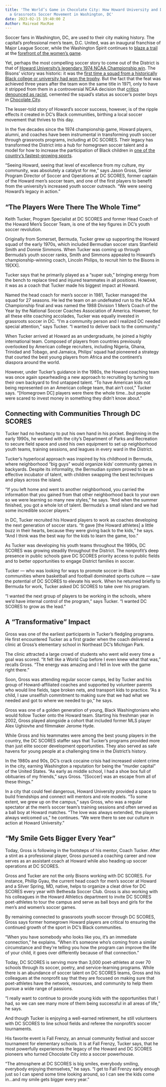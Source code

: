 ```yaml
---
title: 'The World’s Game in Chocolate City: How Howard University and DC SCORES Grew
  a Grassroots Soccer Movement in Washington, DC'
date: 2023-02-15 19:40:00 Z
Author: Mairead MacRae
---
```


Soccer fans in Washington, DC, are used to their city making history. The capital’s professional men’s team, D.C. United, was an inaugural franchise of Major League Soccer, while the Washington Spirit continues to [blaze a trail](https://www.nbcwashington.com/news/local/michele-kang-becomes-first-woman-of-color-to-own-nwsl-team/3012700/) at the [forefront of the women’s game](https://thehill.com/blogs/in-the-know/3661580-washington-spirit-urge-passage-of-equal-pay-legislation-for-athletes-in-international-competition/). 

Yet, perhaps the most compelling soccer story to come out of the District is that of [Howard University’s legendary 1974 NCAA Championship win](https://www.wbur.org/onlyagame/2019/04/26/howard-1971-mens-soccer-ncaa). The Bisons’ victory was historic: it was the [first time a squad from a historically Black college or university had won the trophy](https://www.washingtonpost.com/sports/colleges/howard-university-1974-ncaa-soccer-champions-brought-worlds-together/2014/07/12/333a0ba8-0841-11e4-bbf1-cc51275e7f8f_story.html). But the fact that the feat was achieved three years after the team won the same title in 1971, only to have it stripped from them in a controversial NCAA decision that [critics denounced as racist](https://www.theguardian.com/football/blog/2016/dec/06/howard-university-hbcu-mens-soccer-championship-history), cemented the squad’s status as soccer’s poster boys in [Chocolate City](https://www.nyu.edu/washington-dc/academics/special-programs/welcome-to-chocolate-city.html).

The lesser-told story of Howard’s soccer success, however, is of the ripple effects it created in DC’s Black communities, birthing a local soccer movement that thrives to this day. 

In the five decades since the 1974 championship game, Howard players, alumni, and coaches have been instrumental in transforming youth soccer through grassroots programs, including at DC SCORES. Their legacy has transformed the District into a hub for homegrown soccer talent and a model for how to increase the participation of Black children in [one of the country’s fastest-growing sports](http://online.flipbuilder.com/telemundo/lqcw/). 

“Seeing Howard, seeing that level of excellence from my culture, my community, was absolutely a catalyst for me,” says Jason Gross, Senior Program Director of Soccer and Operations at DC SCORES, former captain of the Howard men’s soccer team, and one of the first players to benefit from the university’s increased youth soccer outreach. “We were seeing Howard’s legacy in action.”



## “The Players Were There The Whole Time”

Keith Tucker, Program Specialist at DC SCORES and former Head Coach of the Howard Men’s Soccer Team, is one of the key figures in DC’s youth soccer revolution.  

Originally from Somerset, Bermuda, Tucker grew up supporting the Howard squad of the early 1970s, which included Bermudian soccer stars Stanfield Smith and Donnie Simmons. When Tucker was coming up through Bermuda’s youth soccer ranks, Smith and Simmons appealed to Howard’s championship-winning coach, Lincoln Philips, to recruit him to the Bisons in 19[XX]. 

Tucker says that he primarily played as a “super sub,” bringing energy from the bench to replace tired and injured teammates in all positions. However, it was as a coach that Tucker made his biggest impact at Howard. 

Named the head coach for men’s soccer in 1981, Tucker managed the squad for 27 seasons. He led the team on an undefeated run to the NCAA Championship final and was named the 1988 Division 1 Men’s Coach of the Year by the National Soccer Coaches Association of America. However, for all these elite coaching accolades, Tucker was equally invested in grassroots soccer in DC. “I’m a community person and I realized DC needed special attention,” says Tucker. “I wanted to deliver back to the community.”

When Tucker arrived at Howard as an undergraduate, he joined a highly international team. Composed of players from countries previously overlooked by American college recruiters, including Nigeria, Ghana, Trinidad and Tobago, and Jamaica, Philips’ squad had pioneered a strategy that courted the best young players from Africa and the continent’s diaspora around the world. 

However, under Tucker’s guidance in the 1980s, the Howard coaching team was once again spearheading a new approach to recruiting by turning to their own backyard to find untapped talent. “To have American kids not being represented on an American college team, that ain’t cool,” Tucker says. “[Homegrown DC] players were there the whole time…but people were scared to invest money in something they didn’t know about.”

## Connecting with Communities Through DC SCORES

Tucker had no hesitancy to put his own hand in his pocket. Beginning in the early 1990s, he worked with the city’s Department of Parks and Recreation to secure field space and used his own equipment to set up neighborhood youth teams, training sessions, and leagues in every ward in the District. 

Tucker’s hyperlocal approach was inspired by his childhood in Bermuda, where neighborhood “big guys” would organize kids’ community games in backyards. Despite its informality, the Bermudian system proved to be an effective incubator of talent, with children swapping the best techniques and plays across the island. 

“If you left home and went to another neighborhood, you carried the information that you gained from that other neighborhood back to your own so we were learning so many new styles,” he says. “And when the summer finished, you got a whole lot of talent. Bermuda’s a small island and we had some incredible soccer players.”

In DC, Tucker recruited his Howard players to work as coaches developing the next generation of soccer stars. “It gave [the Howard athletes] a little buzz in their hearts, because they were giving back to the kids,” he says. “And I think was the best way for the kids to learn the game, too.”

As Tucker was developing his youth teams throughout the 1990s, DC SCORES was growing steadily throughout the District. The nonprofit’s deep presence in public schools gave DC SCORES priority access to public fields and to better opportunities to engage District families in soccer. 

Tucker — who was looking for ways to promote soccer in Black communities where basketball and football dominated sports culture — saw the potential of DC SCORES to elevate his work. When he returned briefly to Bermuda for work, Tucker asked DC SCORES to take over his program. 

“I wanted the next group of players to be working in the schools, where we’d have internal control of the program,” says Tucker. “I wanted DC SCORES to grow as the lead.”

## A “Transformative” Impact

Gross was one of the earliest participants in Tucker’s fledgling programs. He first encountered Tucker as a first grader when the coach delivered a clinic at Gross’s elementary school in Northeast DC’s Michigan Park. 

The clinic attracted a large crowd of students who went wild every time a goal was scored. “It felt like a World Cup before I even knew what that was,” recalls Gross. “The energy was amazing and I fell in love with the game right there.”

Soon, Gross was attending regular soccer camps, led by Tucker and his group of Howard-affiliated coaches and supported by volunteer parents who would line fields, tape broken nets, and transport kids to practice. “As a child, I saw unselfish commitment to making sure that we had what we needed and got to where we needed to go,” he says. 

Gross was one of a golden generation of young, Black Washingtonians who would follow Tucker onto the Howard team. Starting his freshman year in 2002, Gross played alongside a cohort that included former MLS player Alex Ughiovhe and filmmaker Jerome Hyde. 

While Gross and his teammates were among the best young players in the country, the DC SCORES staffer says that Tucker’s programs provided more than just elite soccer development opportunities. They also served as safe havens for young people at a challenging time in the District’s history. 

In the 1980s and 90s, DC’s crack cocaine crisis had increased violent crime in the city, earning Washington a reputation for being the “murder capital” of the United States. “As early as middle school, I had a shoe box full of obituaries of my friends,” says Gross. “[Soccer] was an escape from all of these things.” 

In a city that could feel dangerous, Howard University provided a space to build friendships and connect will mentors and role models. “To some extent, we grew up on the campus,” says Gross, who was a regular spectator at the men’s soccer team’s training sessions and often served as a ball boy at Howard matches. “The love was always extended, the players always welcomed us,” he continues. “We were there to see our culture in action at Howard University.”

## “My Smile Gets Bigger Every Year”

Today, Gross is following in the footsteps of his mentor, Coach Tucker. After a stint as a professional player, Gross pursued a coaching career and now serves as an assistant coach at Howard while also heading up soccer operations at DC SCORES. 

Gross and Tucker are not the only Bisons working with DC SCORES. For instance, Phillip Gyau, the current head coach for men’s soccer at Howard and a Silver Spring, MD, native, helps to organize a cleat drive for DC SCORES every year with Bethesda Soccer Club. Gross is also working with his colleagues in the Howard Athletics department to invite DC SCORES poet-athletes to tour the campus and serve as ball boys and girls for the men’s and women’s soccer games. 

By remaining connected to grassroots youth soccer through DC SCORES, Gross says former homegrown Howard players are critical to ensuring the continued growth of the sport in DC’s Black communities. 

“When you have somebody who looks like you, it’s an immediate connection,” he explains. “When it’s someone who’s coming from a similar circumstance and they're telling you how the program can improve the life of your child, it goes over differently because of that connection.”

Today, DC SCORES is serving more than 3,000 poet-athletes at over 70 schools through its soccer, poetry, and service-learning programs. While there is an abundance of soccer talent on DC SCORES teams, Gross and his colleagues at the nonprofit say that they are focused on making sure that poet-athletes have the network, resources, and community to help them pursue a wide range of passions. 

“I really want to continue to provide young kids with the opportunities that I had, so we can see many more of them being successful in all areas of life,” he says. 

And though Tucker is enjoying a well-earned retirement, he still volunteers with DC SCORES to line school fields and referee the nonprofit’s soccer tournaments. 

His favorite event is Fall Frenzy, an annual community festival and soccer tournament for elementary schools. It is at Fall Frenzy, Tucker says, that he most powerfully experiences the legacy of the Howard and DC SCORES pioneers who turned Chocolate City into a soccer powerhouse. 

“The atmosphere at DC SCORES is big smiles, everybody smiling, everybody enjoying themselves,” he says. “I get to Fall Frenzy early enough just so I can spend some time looking around, so I can see the kids come in…and my smile gets bigger every year.”